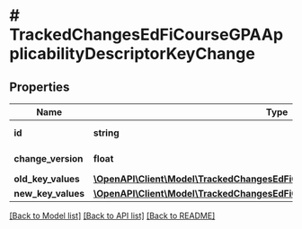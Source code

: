 # # TrackedChangesEdFiCourseGPAApplicabilityDescriptorKeyChange

## Properties

Name | Type | Description | Notes
------------ | ------------- | ------------- | -------------
**id** | **string** | Resource identifier | [optional]
**change_version** | **float** | Change version | [optional]
**old_key_values** | [**\OpenAPI\Client\Model\TrackedChangesEdFiCourseGPAApplicabilityDescriptorKey**](TrackedChangesEdFiCourseGPAApplicabilityDescriptorKey.md) |  | [optional]
**new_key_values** | [**\OpenAPI\Client\Model\TrackedChangesEdFiCourseGPAApplicabilityDescriptorKey**](TrackedChangesEdFiCourseGPAApplicabilityDescriptorKey.md) |  | [optional]

[[Back to Model list]](../../README.md#models) [[Back to API list]](../../README.md#endpoints) [[Back to README]](../../README.md)
